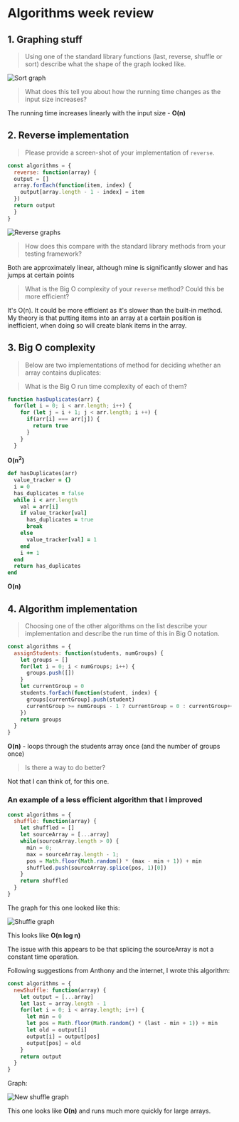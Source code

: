 # Algorithms week review

## 1. Graphing stuff

> Using one of the standard library functions (last, reverse, shuffle or sort) describe what the shape of the graph looked like. 

![Sort graph](./sort.png)

> What does this tell you about how the running time changes as the input size increases?

The running time increases linearly with the input size - **O(n)**


## 2. Reverse implementation

> Please provide a screen-shot of your implementation of `reverse`. 

```javascript
const algorithms = { 
  reverse: function(array) {
  output = []
  array.forEach(function(item, index) {
    output[array.length - 1 - index] = item
  })
  return output
  }
}
```

![Reverse graphs](./reverse.png)

> How does this compare with the standard library methods from your testing framework? 

Both are approximately linear, although mine is significantly slower and has jumps at certain points

> What is the Big O complexity of your `reverse` method? Could this be more efficient?

It's O(n). It could be more efficient as it's slower than the built-in method. My theory is that putting items into an array at a certain position is inefficient, when doing so will create blank items in the array.


## 3. Big O complexity
> Below are two implementations of method for deciding whether an array contains duplicates:

> What is the Big O run time complexity of each of them?

```javascript
function hasDuplicates(arr) {
  for(let i = 0; i < arr.length; i++) {
    for (let j = i + 1; j < arr.length; i ++) {
      if(arr[i] === arr[j]) {
        return true
      }
    }
  }
```
**O(n<sup>2</sup>)**


```ruby
def hasDuplicates(arr) 
  value_tracker = {}
  i = 0
  has_duplicates = false
  while i < arr.length
    val = arr[i]
    if value_tracker[val]
      has_duplicates = true
      break
    else 
      value_tracker[val] = 1
    end
    i += 1
  end
  return has_duplicates
end
```
**O(n)**

## 4. Algorithm implementation
> Choosing one of the other algorithms on the list describe your implementation and describe the run time of this in Big O notation. 

```javascript
const algorithms = {
  assignStudents: function(students, numGroups) {
    let groups = []
    for(let i = 0; i < numGroups; i++) {
      groups.push([])
    }
    let currentGroup = 0
    students.forEach(function(student, index) {
      groups[currentGroup].push(student)
      currentGroup >= numGroups - 1 ? currentGroup = 0 : currentGroup++
    })
    return groups
  }
}
```
**O(n)** - loops through the students array once (and the number of groups once)

> Is there a way to do better?

Not that I can think of, for this one.

### An example of a less efficient algorithm that I improved
```javascript
const algorithms = {
  shuffle: function(array) {
    let shuffled = []
    let sourceArray = [...array]
    while(sourceArray.length > 0) {
      min = 0;
      max = sourceArray.length - 1;
      pos = Math.floor(Math.random() * (max - min + 1)) + min
      shuffled.push(sourceArray.splice(pos, 1)[0])
    }
    return shuffled
  }
}
```
The graph for this one looked like this: 

![Shuffle graph](./shuffle.png)

This looks like **O(n log n)**

The issue with this appears to be that splicing the sourceArray is not a constant time operation.

Following suggestions from Anthony and the internet, I wrote this algorithm:


```javascript
const algorithms = {
  newShuffle: function(array) {
    let output = [...array]
    let last = array.length - 1
    for(let i = 0; i < array.length; i++) {
      let min = 0
      let pos = Math.floor(Math.random() * (last - min + 1)) + min
      let old = output[i]
      output[i] = output[pos]
      output[pos] = old
    }
    return output
  }
}
```

Graph:

![New shuffle graph](./newShuffle.png)

This one looks like **O(n)** and runs much more quickly for large arrays.